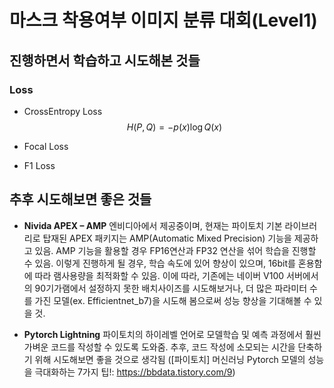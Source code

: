 # 마스크 착용여부 이미지 분류 대회(Level1)



## 진행하면서 학습하고 시도해본 것들

### Loss
- CrossEntropy Loss
$$
H\left( P,Q\right) =-p\left( x\right) \log Q\left( x\right) 
$$
- Focal Loss


- F1 Loss




## 추후 시도해보면 좋은 것들
-	**Nivida APEX – AMP** 
엔비디아에서 제공중이며, 현재는 파이토치 기본 라이브러리로 탑재된 APEX 패키지는  AMP(Automatic Mixed Precision) 기능을 제공하고 있음. AMP 기능을 활용할 경우 FP16연산과 FP32 연산을 섞어 학습을 진행할 수 있음. 이렇게 진행하게 될 경우, 학습 속도에 있어 향상이 있으며, 16bit를 혼용함에 따라 램사용량을 최적화할 수 있음. 이에 따라, 기존에는 네이버 V100 서버에서의 90기가램에서 설정하지 못한 배치사이즈를 시도해보거나, 더 많은 파라미터 수를 가진 모델(ex. Efficientnet_b7)을 시도해 봄으로써 성능 향상을 기대해볼 수 있을 것.

-	**Pytorch Lightning** 
파이토치의 하이레벨 언어로 모델학습 및 예측 과정에서 훨씬 가벼운 코드를 작성할 수 있도록 도와줌. 추후, 코드 작성에 소모되는 시간을 단축하기 위해 시도해보면 좋을 것으로 생각됨
([파이토치] 머신러닝 Pytorch 모델의 성능을 극대화하는 7가지 팁!: https://bbdata.tistory.com/9)
